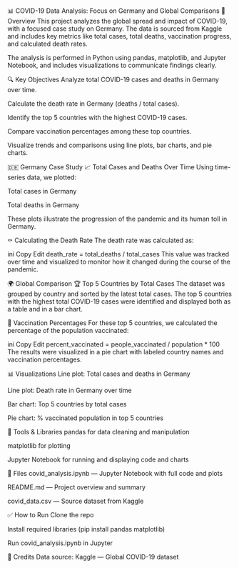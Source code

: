 📊 COVID-19 Data Analysis: Focus on Germany and Global Comparisons
📝 Overview
This project analyzes the global spread and impact of COVID-19, with a focused case study on Germany. The data is sourced from Kaggle and includes key metrics like total cases, total deaths, vaccination progress, and calculated death rates.

The analysis is performed in Python using pandas, matplotlib, and Jupyter Notebook, and includes visualizations to communicate findings clearly.

🔍 Key Objectives
Analyze total COVID-19 cases and deaths in Germany over time.

Calculate the death rate in Germany (deaths / total cases).

Identify the top 5 countries with the highest COVID-19 cases.

Compare vaccination percentages among these top countries.

Visualize trends and comparisons using line plots, bar charts, and pie charts.

🇩🇪 Germany Case Study
📈 Total Cases and Deaths Over Time
Using time-series data, we plotted:

Total cases in Germany

Total deaths in Germany

These plots illustrate the progression of the pandemic and its human toll in Germany.

⚰️ Calculating the Death Rate
The death rate was calculated as:

ini
Copy
Edit
death_rate = total_deaths / total_cases
This value was tracked over time and visualized to monitor how it changed during the course of the pandemic.

🌍 Global Comparison
🏆 Top 5 Countries by Total Cases
The dataset was grouped by country and sorted by the latest total cases. The top 5 countries with the highest total COVID-19 cases were identified and displayed both as a table and in a bar chart.

💉 Vaccination Percentages
For these top 5 countries, we calculated the percentage of the population vaccinated:

ini
Copy
Edit
percent_vaccinated = people_vaccinated / population * 100
The results were visualized in a pie chart with labeled country names and vaccination percentages.

📊 Visualizations
Line plot: Total cases and deaths in Germany

Line plot: Death rate in Germany over time

Bar chart: Top 5 countries by total cases

Pie chart: % vaccinated population in top 5 countries

🧰 Tools & Libraries
pandas for data cleaning and manipulation

matplotlib for plotting

Jupyter Notebook for running and displaying code and charts

📁 Files
covid_analysis.ipynb — Jupyter Notebook with full code and plots

README.md — Project overview and summary

covid_data.csv — Source dataset from Kaggle

✅ How to Run
Clone the repo

Install required libraries (pip install pandas matplotlib)

Run covid_analysis.ipynb in Jupyter

📌 Credits
Data source: Kaggle — Global COVID-19 dataset

